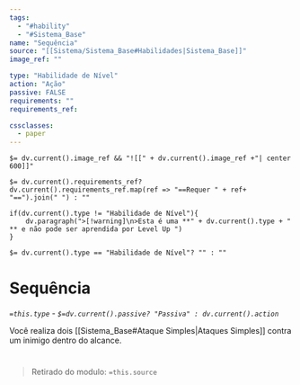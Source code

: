 ```yaml
---
tags:
  - "#hability"
  - "#Sistema_Base"
name: "Sequência"
source: "[[Sistema/Sistema_Base#Habilidades|Sistema_Base]]"
image_ref: ""

type: "Habilidade de Nível"
action: "Ação"
passive: FALSE
requirements: ""
requirements_ref:  

cssclasses:
  - paper
---
```

`$= dv.current().image_ref && "![[" + dv.current().image_ref +"| center 600]]"`


`$= dv.current().requirements_ref? dv.current().requirements_ref.map(ref => "==Requer " + ref+ "==").join(" ") : ""`

```dataviewjs
if(dv.current().type != "Habilidade de Nível"){
	dv.paragraph(">[!warning]\n>Esta é uma **" + dv.current().type + " ** e não pode ser aprendida por Level Up ")
}
```


`$= dv.current().type == "Habilidade de Nível"? "" : ""`
# Sequência
*`=this.type` - `$=dv.current().passive? "Passiva" : dv.current().action`*

Você realiza dois [[Sistema_Base#Ataque Simples|Ataques Simples]] contra um inimigo dentro do alcance.


#
> Retirado do modulo: `=this.source`